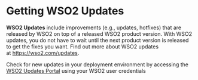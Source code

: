 # Getting WSO2 Updates

**WSO2 Updates** include improvements (e.g., updates, hotfixes) that are released 
by WSO2 on top of a released WSO2 product version. With WSO2 updates, 
you do not have to wait until the next product version is released to get the fixes you want. 
Find out more about WSO2 updates at <https://wso2.com/updates>.

Check for new updates in your deployment environment by accessing the 
[WSO2 Updates Portal](https://updates-info.wso2.com/) using your WSO2 user credentials
